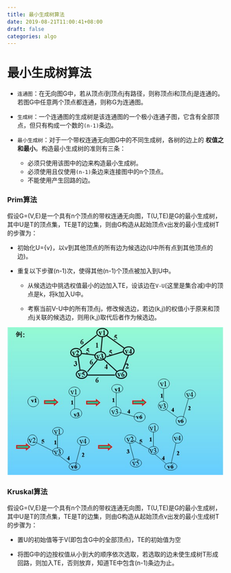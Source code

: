 ```yaml
---
title: 最小生成树算法
date: 2019-08-21T11:00:41+08:00
draft: false
categories: algo
---
```



# 最小生成树算法

- `连通图`：在无向图G中，若从顶点i到顶点j有路径，则称顶点i和顶点j是连通的。若图G中任意两个顶点都连通，则称G为连通图。

- `生成树`：一个连通图的生成树是该连通图的一个极小连通子图，它含有全部顶点，但只有构成一个数的`(n-1)`条边。

- `最小生成树`：对于一个带权连通无向图G中的不同生成树，各树的边上的 **权值之和最小**。构造最小生成树的准则有三条：
    - 必须只使用该图中的边来构造最小生成树。
    - 必须使用且仅使用`(n-1)`条边来连接图中的n个顶点。
    - 不能使用产生回路的边。

### Prim算法

假设G=(V,E)是一个具有n个顶点的带权连通无向图，T(U,TE)是G的最小生成树，其中U是T的顶点集，TE是T的边集，则由G构造从起始顶点v出发的最小生成树T的步骤为：

  - 初始化U={v}，以v到其他顶点的所有边为候选边(U中所有点到其他顶点的边)。

  - 重复以下步骤(n-1)次，使得其他(n-1)个顶点被加入到U中。

    - 从候选边中挑选权值最小的边加入TE，设该边在`V-U`(这里是集合减)中的顶点是k，将k加入U中。

    - 考察当前V-U中的所有顶点j，修改候选边，若边(k,j)的权值小于原来和顶点j关联的候选边，则用(k,j)取代后者作为候选边。

![](images/prim.jpg)

### Kruskal算法

假设G=(V,E)是一个具有n个顶点的带权连通无向图，T(U,TE)是G的最小生成树，其中U是T的顶点集，TE是T的边集，则由G构造从起始顶点v出发的最小生成树T的步骤为：

  - 置U的初始值等于V(即包含G中的全部顶点)，TE的初始值为空

  - 将图G中的边按权值从小到大的顺序依次选取，若选取的边未使生成树T形成回路，则加入TE，否则放弃，知道TE中包含(n-1)条边为止。

